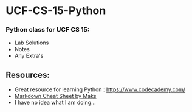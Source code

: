 # UCF-CS-15-Python
### Python class for UCF CS 15:
- Lab Solutions 
- Notes
- Any Extra's




## Resources:
- Great resource for learning Python : https://www.codecademy.com/
- [Markdown Cheat Sheet by Maks](https://github.com/maxacode/Cheat-Sheets/blob/main/Text%20Formatting%20-%20markdown%20-%20Style%20and%20Format%20text%20via%20Code.md)
- I have no idea what I am doing...
